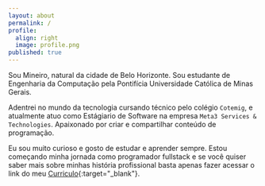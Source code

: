 ```yaml
---
layout: about
permalink: /
profile:
  align: right
  image: profile.png
published: true
---
```


Sou Mineiro, natural da cidade de Belo Horizonte. Sou estudante de Engenharia da Computação pela Pontifícia Universidade Católica de Minas Gerais. 

Adentrei no mundo da tecnologia cursando técnico pelo colégio `Cotemig`, e atualmente atuo como Estágiario de Software na empresa `Meta3 Services & Technologies`. Apaixonado por criar e compartilhar conteúdo de programação.

Eu sou muito curioso e gosto de estudar e aprender sempre. Estou começando minha jornada
como programador fullstack e se você quiser saber mais sobre minhas história
profissional basta apenas fazer acessar o link do meu [Curriculo](https://recnove.github.io/jekyll-cv/){:target="_blank"}.




